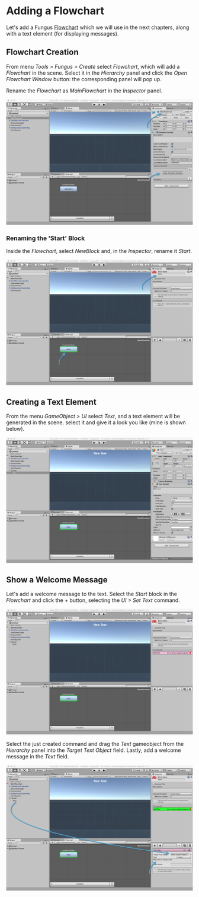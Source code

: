 # Adding a Flowchart

Let's add a Fungus [Flowchart](http://files.snozbot.com/games/fungus/docs/flowcharts/index.html) which we will use in the next chapters, along with a text element (for displaying messages).

## Flowchart Creation 

From menu _Tools > Fungus > Create_ select _Flowchart_, which will add a _Flowchart_ in the scene. Select it in the _Hierarchy_ panel and click the _Open Flowchart Window_ button: the corresponding panel will pop up.

Rename the _Flowchart_ as _MainFlowchart_ in the _Inspector_ panel.

![Adding the Flowchart](../../images/lesson01/pic14_create_flowchart.png "Adding the Flowchart")

### Renaming the 'Start' Block

Inside the _Flowchart_, select _NewBlock_ and, in the _Inspector_, rename it _Start_.

![Renaming the Block](../../images/lesson01/pic15_rename_block.png "Renaming the Block")

## Creating a Text Element

From the menu _GameObject > UI_ select _Text_, and a text element will be generated in the scene. select it and give it a look you like (mine is shown below).

![Adding the Text](../../images/lesson01/pic16_add_text.png "Adding the Text")

## Show a Welcome Message

Let's add a welcome message to the text. Select the _Start_ block in the _Flowchart_ and click the _+_ button, selecting the _UI > Set Text_ command.

![Adding the SetText Command](../../images/lesson01/pic17_add_text_command.png "Adding the SetText Command")

Select the just created command and drag the _Text_ gameobject from the _Hierarchy_ panel into the _Target Text Object_ field. Lastly, add a welcome message in the _Text_ field.

![Adding the GameObject Text](../../images/lesson01/pic18_add_text_gameobject.png "Adding the GameObject Text")
